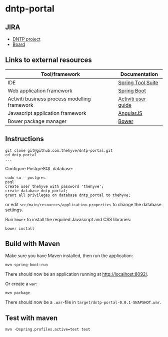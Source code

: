 # dntp-portal

## JIRA
- [DNTP project](https://jira.thehyve.nl/browse/DNTP)
- [Board](https://jira.thehyve.nl/secure/RapidBoard.jspa?rapidView=36)

## Links to external resources
| Tool/framework | Documentation | 
| ---------------| ------------- |
| IDE | [Spring Tool Suite](https://spring.io/tools/sts) |
| Web application framework | [Spring Boot](http://spring.io/guides/gs/spring-boot/) |
| Activiti business process modelling framework | [Activiti user guide](http://activiti.org/userguide/) |
| Javascript application framework | [AngularJS](https://docs.angularjs.org/guide) |
| Bower package manager | [Bower](http://bower.io/) |

## Instructions 
```
git clone git@github.com:thehyve/dntp-portal.git
cd dntp-portal
...
```

Configure PostgreSQL database:
```
sudo su - postgres
psql 
create user thehyve with password 'thehyve';
create database dntp_portal;
grant all privileges on database dntp_portal to thehyve;
```
or edit `src/main/resources/application.properties` to change
the database settings.

Run `bower` to install the required Javascript and CSS libraries:
```
bower install
```

## Build with Maven

Make sure you have Maven installed, then run the application:
```
mvn spring-boot:run
```
There should now be an application running at [http://localhost:8092/](http://localhost:8092/).


Or create a `war`:
```
mvn package 
```
There should now be a `.war`-file in `target/dntp-portal-0.0.1-SNAPSHOT.war`.

## Test with maven

```
mvn -Dspring.profiles.active=test test
```
